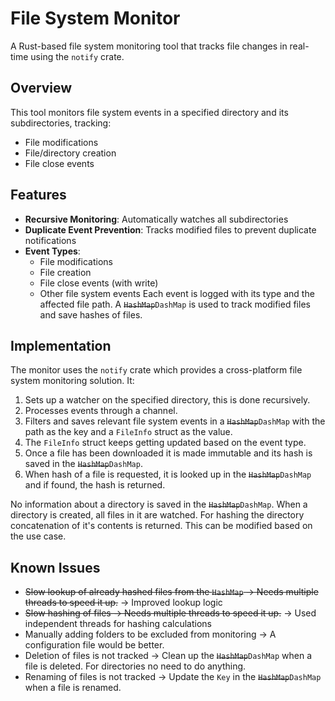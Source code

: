 # File System Monitor

A Rust-based file system monitoring tool that tracks file changes in real-time using the `notify` crate.

## Overview

This tool monitors file system events in a specified directory and its subdirectories, tracking:
- File modifications
- File/directory creation
- File close events

## Features
- **Recursive Monitoring**: Automatically watches all subdirectories
- **Duplicate Event Prevention**: Tracks modified files to prevent duplicate notifications
- **Event Types**:
  - File modifications
  - File creation
  - File close events (with write)
  - Other file system events
Each event is logged with its type and the affected file path. A ~~`HashMap`~~`DashMap` is used to track modified files and save hashes of files.

## Implementation
The monitor uses the `notify` crate which provides a cross-platform file system monitoring solution.  It:
1. Sets up a watcher on the specified directory, this is done recursively.
2. Processes events through a channel.
3. Filters and saves relevant file system events in a ~~`HashMap`~~`DashMap` with the path as the key and a `FileInfo` struct as the value.
4. The `FileInfo` struct keeps getting updated based on the event type.
5. Once a file has been downloaded it is made immutable and its hash is saved in the ~~`HashMap`~~`DashMap`.
6. When hash of a file is requested, it is looked up in the ~~`HashMap`~~`DashMap` and if found, the hash is returned.

No information about a directory is saved in the ~~`HashMap`~~`DashMap`. When a directory is created, all files in it are watched. For hashing the directory concatenation of it's contents is returned. This can be modified based on the use case.

## Known Issues

- ~~Slow lookup of already hashed files from the `HashMap` -> Needs multiple threads to speed it up.~~ -> Improved lookup logic
- ~~Slow hashing of files -> Needs multiple threads to speed it up.~~ -> Used independent threads for hashing calculations
- Manually adding folders to be excluded from monitoring -> A configuration file would be better.
- Deletion of files is not tracked -> Clean up the ~~`HashMap`~~`DashMap` when a file is deleted. For directories no need to do anything.
- Renaming of files is not tracked -> Update the `Key` in the ~~`HashMap`~~`DashMap` when a file is renamed.